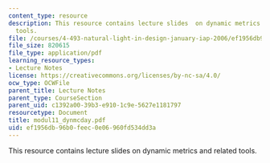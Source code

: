```yaml
---
content_type: resource
description: This resource contains lecture slides  on dynamic metrics and related
  tools.
file: /courses/4-493-natural-light-in-design-january-iap-2006/ef1956db96b0feec0e06960fd534dd3a_modul11_dynmcday.pdf
file_size: 820615
file_type: application/pdf
learning_resource_types:
- Lecture Notes
license: https://creativecommons.org/licenses/by-nc-sa/4.0/
ocw_type: OCWFile
parent_title: Lecture Notes
parent_type: CourseSection
parent_uid: c1392a00-39b3-e910-1c9e-5627e1181797
resourcetype: Document
title: modul11_dynmcday.pdf
uid: ef1956db-96b0-feec-0e06-960fd534dd3a
---
```

This resource contains lecture slides  on dynamic metrics and related tools.